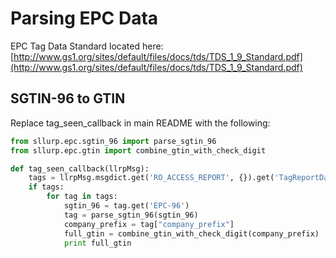 # Parsing EPC Data
EPC Tag Data Standard located here: [http://www.gs1.org/sites/default/files/docs/tds/TDS_1_9_Standard.pdf](http://www.gs1.org/sites/default/files/docs/tds/TDS_1_9_Standard.pdf)

## SGTIN-96 to GTIN
Replace tag_seen_callback in main README with the following:
```python
from sllurp.epc.sgtin_96 import parse_sgtin_96
from sllurp.epc.gtin import combine_gtin_with_check_digit

def tag_seen_callback(llrpMsg):
    tags = llrpMsg.msgdict.get('RO_ACCESS_REPORT', {}).get('TagReportData')
    if tags:
        for tag in tags:
            sgtin_96 = tag.get('EPC-96')
            tag = parse_sgtin_96(sgtin_96)
            company_prefix = tag["company_prefix"]
            full_gtin = combine_gtin_with_check_digit(company_prefix)
            print full_gtin
```

